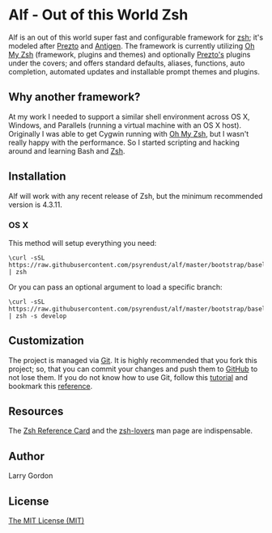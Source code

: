 Alf - Out of this World Zsh
===========================

Alf is an out of this world super fast and configurable framework for [zsh][4]; it's modeled after [Prezto][1] and [Antigen][2]. The framework is currently utilizing [Oh My Zsh][3] (framework, plugins and themes) and optionally [Prezto's][1] plugins under the covers; and offers standard defaults, aliases, functions, auto completion, automated updates and installable prompt themes and plugins.

Why another framework?
----------------------

At my work I needed to support a similar shell environment across OS X, Windows, and Parallels (running a virtual machine with an OS X host). Originally I was able to get Cygwin running with [Oh My Zsh][3], but I wasn't really happy with the performance. So I started scripting and hacking around and learning Bash and [Zsh][4].


Installation
------------

Alf will work with any recent release of Zsh, but the minimum recommended version is 4.3.11.

### OS X ###

This method will setup everything you need:

```shell
\curl -sSL https://raw.githubusercontent.com/psyrendust/alf/master/bootstrap/baseline.zsh | zsh
```

Or you can pass an optional argument to load a specific branch:

```shell
\curl -sSL https://raw.githubusercontent.com/psyrendust/alf/master/bootstrap/baseline.zsh | zsh -s develop
```



Customization
-------------

The project is managed via [Git][6]. It is highly recommended that you fork this project; so, that you can commit your changes and push them to [GitHub][7] to not lose them. If you do not know how to use Git, follow this [tutorial][8] and bookmark this [reference][9].

Resources
---------

The [Zsh Reference Card][10] and the [zsh-lovers][11] man page are indispensable.

Author
------

Larry Gordon


License
-------

[The MIT License (MIT)](http://psyrendust.mit-license.org/2014)

[1]: https://github.com/sorin-ionescu/prezto
[2]: https://github.com/zsh-users/antigen
[3]: https://github.com/robbyrussell/oh-my-zsh
[4]: http://www.zsh.org
[5]: https://www.gnu.org/software/bash/bash.html
[6]: http://git-scm.com
[7]: https://github.com
[8]: http://gitimmersion.com
[9]: http://gitref.org
[10]: http://www.bash2zsh.com/zsh_refcard/refcard.pdf
[11]: http://grml.org/zsh/zsh-lovers.html
[12]: http://i.imgur.com/nBEEZ.png "sorin theme"
